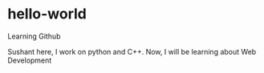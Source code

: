 # hello-world
Learning Github


Sushant here, I work on python and C++.
Now, I will be learning about Web Development
